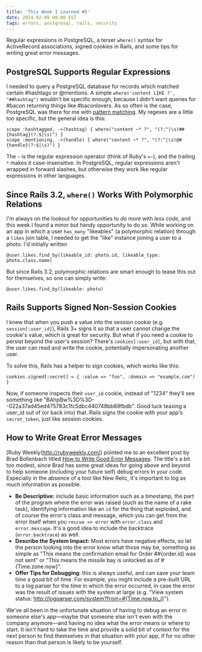 ```yaml
---
title: 'This Week I Learned #5'
date: 2014-02-09 00:00 EST
tags: errors, postgresql, rails, security
---
```


Regular expressions in PostgreSQL, a terser `where()` syntax for ActiveRecord associations, signed cookies in Rails, and some tips for writing great error messages.

<!--more-->

## PostgreSQL Supports Regular Expressions

I needed to query a PostgreSQL database for records which matched certain #hashtags or @mentions. A simple `where('content LIKE ?', "##hashtag")` wouldn't be specific enough, because I didn't want queries for #bacon returning things like #baconlovers. As so often is the case, PostgreSQL was there for me with [pattern matching][1]. My regexes are a little too specific, but the general idea is this:

    scope :hashtagged, ->(hashtag) { where("content ~* ?", "(?:^|\s)##{hashtag}(?:$|\s)") }
    scope :mentioning, ->(handle) { where("content ~* ?", "(?:^|\s)@#{handle}(?:$|\s)") }

The `~` is the regular expression operator (think of Ruby's `=~`), and the trailing `*` makes it case-insensitive. In PostgreSQL, regular expressions aren't wrapped in forward slashes, but otherwise they work like regular expressions in other languages.

## Since Rails 3.2, `where()` Works With Polymorphic Relations

I'm always on the lookout for opportunities to *do more* with *less code*, and this week I found a minor but handy opportunity to do so. While working on an app in which a user `has_many` "likeables" (a polymorphic relation) through a `likes` join table, I needed to get the "like" instance joining a user to a photo. I'd initially written

    @user.likes.find_by(likeable_id: photo.id, likeable_type: photo.class.name)

But since Rails 3.2, polymorphic relations are smart enough to tease this out for themselves, so one can simply write:

    @user.likes.find_by(likeable: photo)

## Rails Supports Signed Non-Session Cookies

I knew that when you push a value into the session cookie (e.g. `session[:user_id]`), Rails 3+ signs it so that a user cannot change the cookie's value, which is great for security. But what if you need a cookie to persist beyond the user's session? There's `cookies[:user_id]`, but with that, the user can read and write the cookie, potentially impersonating another user.

To solve this, Rails has a helper to sign cookies, which works like this:

    cookies.signed[:secret] = { :value => "foo", :domain => "example.com") }

Now, if someone inspects their `user_id` cookie, instead of "1234" they'll see something like "BAhpBw%3D%3D--022a37ad45ed475783c1fc5dbc440748bb89fbdb". Good luck teasing a user_id out of (or back into) that. Rails signs the cookie with your app's `secret_token`, just like session cookies.

## How to Write Great Error Messages

[Ruby Weekly(http://rubyweekly.com/) pointed me to an excellent post by Brad Bollenbach titled [How to Write Good Error Messages][2]. The title's a bit too modest, since Brad has some great ideas for going above and beyond to help someone (including your future self) debug errors in your code. Especially in the absence of a tool like New Relic, it's important to log as much information as possible.

* **Be Descriptive:** include basic information such as a timestamp, the part of the program where the error was raised (such as the name of a rake task), identifying information like an `id` for the thing that exploded, and of course the error's class and message, which you can get from the error itself when you `rescue => error` with `error.class` and `error.message`. It's a good idea to include the backtrace (`error.backtrace`) as well.
* **Describe the System Impact:** Most errors have negative effects, so let the person looking into the error know what those may be, something as simple as "This means the confirmation email for Order ##{order.id} was not sent" or "This means the missile bay is unlocked as of #{Time.zone.now}".
* **Offer Tips for Debugging**: this is always useful, and can save your team time a good bit of time. For example, you might include a pre-built URL to a log parser for the time in which the error occurred, in case the error was the result of issues with the system at large (e.g. "View system status: http://logparser.com/system?from=#{Time.now.to_i}").

We've all been in the unfortunate situation of having to debug an error in someone else's app—maybe that someone else isn't even with the company anymore—and having no idea what the error means or where to start. It isn't hard to take the time and provide a solid bit of context for the next person to find themselves in that situation with *your* app, if for no other reason than that person is likely to be yourself.

 [1]: http://www.postgresql.org/docs/9.0/static/functions-matching.html
 [2]: http://bugroll.com/how-to-write-good-error-messages.html
